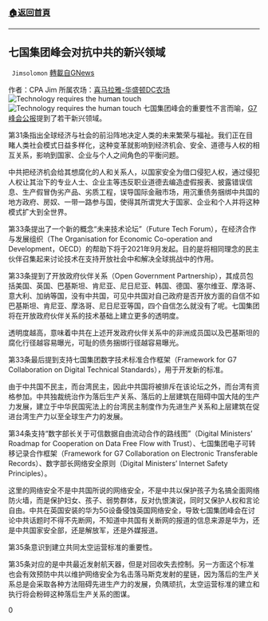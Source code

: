 ###  [:house:返回首頁](https://github.com/ourhimalayas/txt)
---

## 七国集团峰会对抗中共的新兴领域
` Jimsolomon` [轉載自GNews](https://gnews.org/zh-hans/1322603/)

作者：CPA Jim 所属农场：[喜马拉雅-华盛顿DC农场](https://gnews.org/zh-hans/author/himalayadcgnews/)
![Technology requires the human touch]()![Technology requires the human touch](https://www.executivegrapevine.com/uploads/articles/story-frontier-technology-human-touch.jpg)
七国集团峰会的重要性不言而喻，[G7峰会公报](https://www.whitehouse.gov/briefing-room/statements-releases/2021/06/13/carbis-bay-g7-summit-communique/)提到了若干新兴领域。

第31条指出全球经济与社会的前沿阵地决定人类的未来繁荣与福祉。我们正在目睹人类社会模式日益多样化，这种变革就影响到经济机会、安全、道德与人权的相互关系，影响到国家、企业与个人之间角色的平衡问题。

中共把经济机会给其想腐化的人和关系人，以国家安全为借口侵犯人权，通过侵犯人权让其治下的专业人士、企业主等违反职业道德去编造虚假报表、披露错误信息、生产假冒伪劣产品、劣质工程，误导国际金融市场，用沉重债务捆绑中共国的地方政府、房奴、一带一路参与国，使得其所谓党大于国家、企业和个人并将这种模式扩大到全世界。

第33条提出了一个新的概念“未来技术论坛”（Future Tech Forum），在经济合作与发展组织（The Organisation for Economic Co-operation and Development，OECD）的帮助下将于2021年9月发起。目的是将相同理念的民主伙伴召集起来讨论技术在支持开放社会中和解决全球挑战中的作用。

第33条提到了开放政府伙伴关系（Open Government Partnership），其成员包括美国、英国、巴基斯坦、肯尼亚、尼日尼亚、韩国、德国、塞尔维亚、摩洛哥、意大利、加纳等国，没有中共国，可见中共国对自己政府是否开放方面的自信不如巴基斯坦、肯尼亚、摩洛哥、尼日尼亚等国，四个自信怎么就没有了呢。七国集团将在开放政府伙伴关系的技术基础上建立更多的透明度。

透明度越高，意味着中共在上述开发政府伙伴关系中的非洲成员国以及巴基斯坦的腐化行径越容易曝光，可耻的债务捆绑行径越容易曝光。

第33条最后提到支持七国集团数字技术标准合作框架（Framework for G7 Collaboration on Digital Technical Standards），用于开发新的标准。

由于中共国不民主，而台湾民主，因此中共国将被排斥在该论坛之外，而台湾有资格参加。中共独裁统治作为落后生产关系、落后的上层建筑在阻碍中国大陆的生产力发展，建立于中华民国宪法上的台湾民主制度作为先进生产关系和上层建筑在促进台湾生产力以至全球生产力的发展。

第34条支持“数字部长关于可信数据自由流动合作的路线图”（Digital Ministers’ Roadmap for Cooperation on Data Free Flow with Trust）、七国集团电子可转移记录合作框架（Framework for G7 Collaboration on Electronic Transferable Records）、数字部长网络安全原则（Digital Ministers’ Internet Safety Principles）。

这里的网络安全不是中共国所说的网络安全，不是中共以保护孩子为名搞全面网络防火墙，而是保护妇女、孩子、弱势群体，反对仇恨演说，同时又保护人权和言论自由。中共在英国安装的华为5G设备侵蚀英国网络安全，导致七国集团峰会在讨论中共话题时不得不先断网，不知道中共国有关断网的报道的信息来源是华为，还是中共国家安全部，还是解放军，还是外媒报道。

第35条意识到建立共同太空运营标准的重要性。

第35条对应的是中共最近发射航天器，但是对回收失去控制。另一方面这个标准也会有效预防中共以维护网络安全为名击落马斯克发射的星链，因为落后的生产关系总是会采取各种方法阻碍先进生产力的发展，负隅顽抗，太空运营标准的建立和执行将会粉碎这种落后生产关系的图谋。

0
